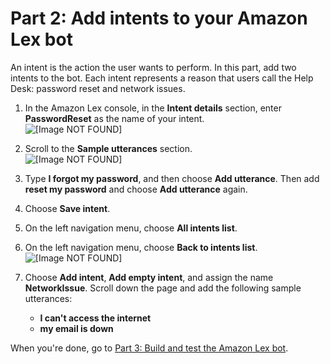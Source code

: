 # Part 2: Add intents to your Amazon Lex bot<a name="tutorial-lex-bot-intents"></a>

An intent is the action the user wants to perform\. In this part, add two intents to the bot\. Each intent represents a reason that users call the Help Desk: password reset and network issues\.

1. In the Amazon Lex console, in the **Intent details** section, enter **PasswordReset** as the name of your intent\.  
![\[Image NOT FOUND\]](http://docs.aws.amazon.com/connect/latest/adminguide/images/tutorial1-lex-custom-bot4.png)

1. Scroll to the **Sample utterances** section\.  
![\[Image NOT FOUND\]](http://docs.aws.amazon.com/connect/latest/adminguide/images/tutorial1-utterances.png)

1. Type **I forgot my password**, and then choose **Add utterance**\. Then add **reset my password** and choose **Add utterance** again\.

1. Choose **Save intent**\.

1. On the left navigation menu, choose **All intents list**\.

1. On the left navigation menu, choose **Back to intents list**\.  
![\[Image NOT FOUND\]](http://docs.aws.amazon.com/connect/latest/adminguide/images/tutorial1-bot-config3.png)

1. Choose **Add intent**, **Add empty intent**, and assign the name **NetworkIssue**\. Scroll down the page and add the following sample utterances:
   + **I can't access the internet**
   + **my email is down**

When you're done, go to [Part 3: Build and test the Amazon Lex bot](tutorial-lex-bot-build.md)\.
